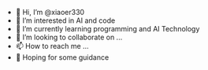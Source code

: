 - 👋 Hi, I’m @xiaoer330
- 👀 I’m interested in AI and code
- 🌱 I’m currently learning programming and AI Technology
- 💞️ I’m looking to collaborate on ...
- 📫 How to reach me ...
- 🙌 Hoping for some guidance
<!---
xiaoer330/xiaoer330 is a ✨ special ✨ repository because its `README.md` (this file) appears on your GitHub profile.
You can click the Preview link to take a look at your changes.
--->
